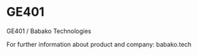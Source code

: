 # GE401
GE401 / Babako Technologies


For further information about product and company: babako.tech
